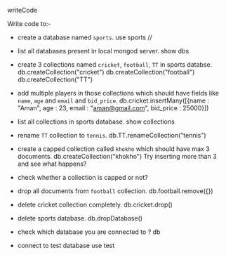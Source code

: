 writeCode

Write code to:-

- create a database named `sports`.
  use sports //
- list all databases present in local mongod server.
  show dbs
- create 3 collections named `cricket`, `football`, `TT` in sports databse.
  db.createCollection("cricket")
  db.createCollection("football")
  db.createCollection("TT")
- add multiple players in those collections which should have fields like `name`, `age` and `email` and `bid_price`.
  db.cricket.insertMany([{name : "Aman", age : 23, email : "aman@gmail.com", bid_price : 25000}])

- list all collections in sports database.
  show collections
- rename `TT` collection to `tennis`.
  db.TT.renameCollection("tennis")
- create a capped collection called `khokho` which should have max 3 documents.
  db.createCollection("khokho")
  Try inserting more than 3 and see what happens?
- check whether a collection is capped or not?
- drop all documents from `football` collection.
  db.football.remove({})
- delete cricket collection completely.
  db.cricket.drop()
- delete sports database.
  db.dropDatabase()
- check which database you are connected to ?
  db
- connect to test database
  use test

